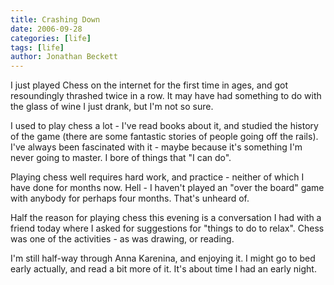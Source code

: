 ```yaml
---
title: Crashing Down
date: 2006-09-28
categories: [life]
tags: [life]
author: Jonathan Beckett
---
```


I just played Chess on the internet for the first time in ages, and got resoundingly thrashed twice in a row. It may have had something to do with the glass of wine I just drank, but I'm not so sure.

I used to play chess a lot - I've read books about it, and studied the history of the game (there are some fantastic stories of people going off the rails). I've always been fascinated with it - maybe because it's something I'm never going to master. I bore of things that "I can do".

Playing chess well requires hard work, and practice - neither of which I have done for months now. Hell - I haven't played an "over the board" game with anybody for perhaps four months. That's unheard of.

Half the reason for playing chess this evening is a conversation I had with a friend today where I asked for suggestions for "things to do to relax". Chess was one of the activities - as was drawing, or reading.

I'm still half-way through Anna Karenina, and enjoying it. I might go to bed early actually, and read a bit more of it. It's about time I had an early night.